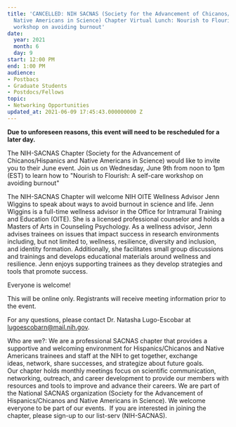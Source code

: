 ```yaml
---
title: 'CANCELLED: NIH SACNAS (Society for the Advancement of Chicanos/Hispanics and
  Native Americans in Science) Chapter Virtual Lunch: Nourish to Flourish: A self-care
  workshop on avoiding burnout'
date:
  year: 2021
  month: 6
  day: 9
start: 12:00 PM
end: 1:00 PM
audience:
- Postbacs
- Graduate Students
- Postdocs/Fellows
topic:
- Networking Opportunities
updated_at: 2021-06-09 17:45:43.000000000 Z
---
```

**Due to unforeseen reasons, this event will need to be rescheduled for
a later day.**

The NIH-SACNAS Chapter (Society for the Advancement of
Chicanos/Hispanics and Native Americans in Science) would like to invite
you to their June event. Join us on Wednesday, June 9th from noon to 1pm
(EST) to learn how to "Nourish to Flourish: A self-care workshop on
avoiding burnout"

The NIH-SACNAS Chapter will welcome NIH OITE Wellness Advisor Jenn
Wiggins to speak about ways to avoid burnout in science and life. Jenn
Wiggins is a full-time wellness advisor in the Office for Intramural
Training and Education (OITE). She is a licensed professional counselor
and holds a Masters of Arts in Counseling Psychology. As a wellness
advisor, Jenn advises trainees on issues that impact success in research
environments including, but not limited to, wellness, resilience,
diversity and inclusion, and identity formation. Additionally, she
facilitates small group discussions and trainings and develops
educational materials around wellness and resilience. Jenn enjoys
supporting trainees as they develop strategies and tools that promote
success.

Everyone is welcome! 

This will be online only. Registrants will receive meeting information
prior to the event.

For any questions, please contact Dr. Natasha Lugo-Escobar at
lugoescobarn@mail.nih.gov.  

<span>Who are we?: We are a professional SACNAS
chapter that provides a supportive and welcoming environment for
Hispanics/Chicanos and Native Americans trainees and staff at the NIH to
get together, exchange ideas, network, share successes, and strategize
about future goals. Our chapter holds monthly meetings focus on
scientific communication, networking, outreach, and career development
to provide our members with resources and tools to improve and
advance their careers. We are part of the National SACNAS organization
(Society for the Advancement of Hispanics/Chicanos and Native Americans
in Science). We welcome everyone to be part of our events.  If you are
interested in joining the chapter, please sign-up to our list-serv
(NIH-SACNAS). </span>

 

 

 
